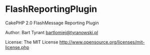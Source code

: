 FlashReportingPlugin
====================

CakePHP 2.0 FlashMessage Reporting Plugin

Author:
Bart Tyrant
bartlomiej@tyranowski.pl


License: The MIT License
http://www.opensource.org/licenses/mit-license.php

